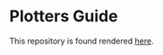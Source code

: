 # Plotters Guide

This repository is found rendered [here](https://plotters-rs.github.io/book/intro/introduction.html).